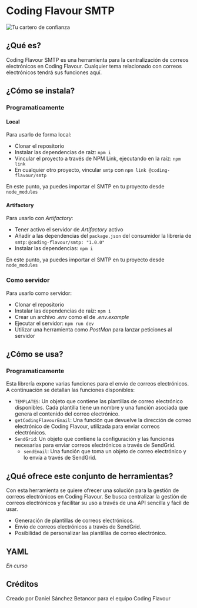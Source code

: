 # Coding Flavour SMTP

![Tu cartero de confianza](https://media.tenor.com/YUtTGfa4wQkAAAAM/annoyed-akward.gif)
## ¿Qué es?

Coding Flavour SMTP es una herramienta para la centralización de correos electrónicos en Coding Flavour. Cualquier tema relacionado con correos electrónicos tendrá sus funciones aquí.

## ¿Cómo se instala?

### Programaticamente

#### Local

Para usarlo de forma local:

- Clonar el repositorio
- Instalar las dependencias de raíz: `npm i`
- Vincular el proyecto a través de NPM Link, ejecutando en la raíz: `npm link`
- En cualquier otro proyecto, vincular `smtp` con `npm link @coding-flavour/smtp`

En este punto, ya puedes importar el SMTP en tu proyecto desde `node_modules`

#### Artifactory

Para usarlo con _Artifactory_:

- Tener activo el servidor de _Artifactory_ activo
- Añadir a las dependencias del `package.json` del consumidor la librería de `smtp`: `@coding-flavour/smtp: "1.0.0"`
- Instalar las dependencias: `npm i`

En este punto, ya puedes importar el SMTP en tu proyecto desde `node_modules`

### Como servidor

Para usarlo como servidor:

- Clonar el repositorio
- Instalar las dependencias de raíz: `npm i`
- Crear un archivo _.env_ como el de _.env.example_
- Ejecutar el servidor: `npm run dev`
- Utilizar una herramienta como _PostMan_ para lanzar peticiones al servidor

## ¿Cómo se usa?

### Programaticamente

Esta librería expone varias funciones para el envío de correos electrónicos. A continuación se detallan las funciones disponibles:

- `TEMPLATES`: Un objeto que contiene las plantillas de correo electrónico disponibles. Cada plantilla tiene un nombre y una función asociada que genera el contenido del correo electrónico.
- `getCodingFlavourEmail`: Una función que devuelve la dirección de correo electrónico de Coding Flavour, utilizada para enviar correos electrónicos.
- `SendGrid`: Un objeto que contiene la configuración y las funciones necesarias para enviar correos electrónicos a través de SendGrid.
  - `sendEmail`: Una función que toma un objeto de correo electrónico y lo envía a través de SendGrid.

## ¿Qué ofrece este conjunto de herramientas?

Con esta herramienta se quiere ofrecer una solución para la gestión de correos electrónicos en Coding Flavour. Se busca centralizar la gestión de correos electrónicos y facilitar su uso a través de una API sencilla y fácil de usar.

- Generación de plantillas de correos electrónicos.
- Envío de correos electrónicos a través de SendGrid.
- Posibilidad de personalizar las plantillas de correo electrónico.

## YAML

_En curso_

## Créditos

Creado por Daniel Sánchez Betancor para el equipo Coding Flavour
